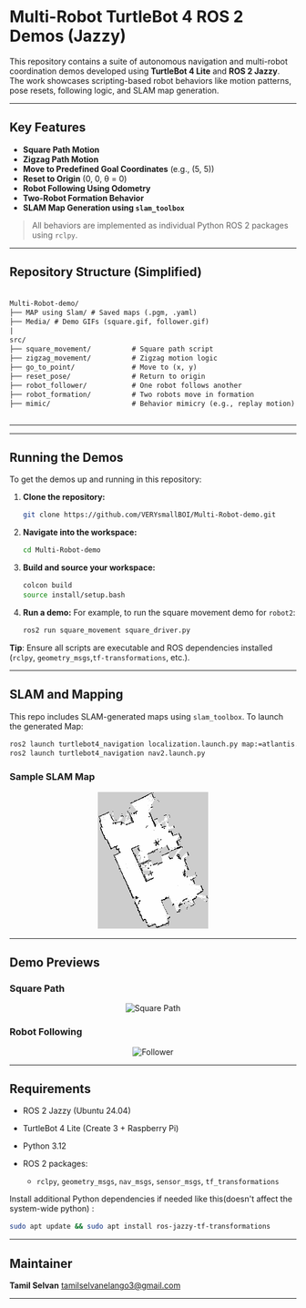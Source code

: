 # Multi-Robot TurtleBot 4 ROS 2 Demos (Jazzy)

This repository contains a suite of autonomous navigation and multi-robot coordination demos developed using **TurtleBot 4 Lite** and **ROS 2 Jazzy**. The work showcases scripting-based robot behaviors like motion patterns, pose resets, following logic, and SLAM map generation.

---

## Key Features

-  **Square Path Motion**
-  **Zigzag Path Motion**
-  **Move to Predefined Goal Coordinates** (e.g., (5, 5))
-  **Reset to Origin** (0, 0, θ = 0)
-  **Robot Following Using Odometry**
-  **Two-Robot Formation Behavior**
-  **SLAM Map Generation using `slam_toolbox`**

> All behaviors are implemented as individual Python ROS 2 packages using `rclpy`.

---

##  Repository Structure (Simplified)

```

Multi-Robot-demo/
├── MAP using Slam/ # Saved maps (.pgm, .yaml)
├── Media/ # Demo GIFs (square.gif, follower.gif)
|
src/
├── square_movement/          # Square path script
├── zigzag_movement/          # Zigzag motion logic
├── go_to_point/              # Move to (x, y)
├── reset_pose/               # Return to origin
├── robot_follower/           # One robot follows another
├── robot_formation/          # Two robots move in formation
├── mimic/                    # Behavior mimicry (e.g., replay motion)


````

---
-----

## Running the Demos

To get the demos up and running in this repository:

1.  **Clone the repository:**

    ```bash
    git clone https://github.com/VERYsmallBOI/Multi-Robot-demo.git
    ```
    
2.  **Navigate into the workspace:**

    ```bash
    cd Multi-Robot-demo
    ```

3.  **Build and source your workspace:**

    ```bash
    colcon build
    source install/setup.bash
    ```

    
4.  **Run a demo:**
    For example, to run the square movement demo for `robot2`:

    ```bash
    ros2 run square_movement square_driver.py
    ```

 **Tip**: Ensure all scripts are executable and ROS dependencies installed (`rclpy`, `geometry_msgs`,`tf-transformations`, etc.).

---

## SLAM and Mapping

This repo includes SLAM-generated maps using `slam_toolbox`. To launch the generated Map:

```bash
ros2 launch turtlebot4_navigation localization.launch.py map:=atlantis.yaml
ros2 launch turtlebot4_navigation nav2.launch.py
```
### Sample SLAM Map

<p align="center">
  <img src="MAP%20using%20Slam/Atlantis.png" alt="SLAM Map">
</p>

---

##  Demo Previews

###  Square Path

<p align="center">
  <img src="Media/square.gif" alt="Square Path" width="400">
</p>

###  Robot Following

<p align="center">
  <img src="Media/follower.gif" alt="Follower" width="400">
</p>


---


## Requirements
* ROS 2 Jazzy (Ubuntu 24.04)
* TurtleBot 4 Lite (Create 3 + Raspberry Pi)
* Python 3.12
* ROS 2 packages:

  * `rclpy`, `geometry_msgs`, `nav_msgs`, `sensor_msgs`, `tf_transformations`

Install additional Python dependencies if needed like this(doesn't affect the system-wide python) :

```bash
sudo apt update && sudo apt install ros-jazzy-tf-transformations
```

---


## Maintainer

**Tamil Selvan**
 [tamilselvanelango3@gmail.com](mailto:tamilselvanelango3@gmail.com)



---
